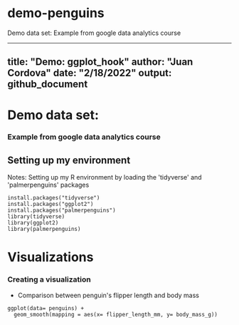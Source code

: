 # demo-penguins
Demo data set: Example from google data analytics course

---
title: "Demo: ggplot_hook"
author: "Juan Cordova"
date: "2/18/2022"
output: github_document
---
# Demo data set: 

### Example from google data analytics course

## Setting up my environment
Notes: Setting up my R environment by loading the 'tidyverse' and 'palmerpenguins' packages

```{r loading packages, message=FALSE, warning=FALSE}
install.packages("tidyverse")
install.packages("ggplot2")
install.packages("palmerpenguins")
library(tidyverse)
library(ggplot2)
library(palmerpenguins)
```

# Visualizations

### Creating a visualization
* Comparison between penguin's flipper length and body mass

```{r mas tipos de graficas, message=FALSE, warning=FALSE}
ggplot(data= penguins) + 
  geom_smooth(mapping = aes(x= flipper_length_mm, y= body_mass_g))
```


